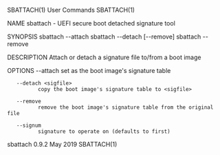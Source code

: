 SBATTACH(1)                                  User Commands                                 SBATTACH(1)

NAME
       sbattach - UEFI secure boot detached signature tool

SYNOPSIS
       sbattach --attach <sigfile> <efi-boot-image>
       sbattach --detach <sigfile> [--remove] <efi-boot-image>
       sbattach --remove <efi-boot-image>

DESCRIPTION
       Attach or detach a signature file to/from a boot image

OPTIONS
       --attach <sigfile>
              set <sigfile> as the boot image's signature table

       --detach <sigfile>
              copy the boot image's signature table to <sigfile>

       --remove
              remove the boot image's signature table from the original file

       --signum
              signature to operate on (defaults to first)

sbattach 0.9.2                                 May 2019                                    SBATTACH(1)
